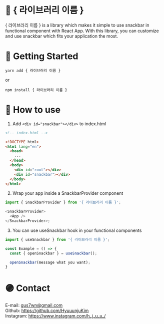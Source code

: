 # 🍪 { 라이브러리 이름 }

{ 라이브러리 이름 } is a library which makes it simple to use snackbar in functional component with React App. With this library, you can customize and use snackbar which fits your application the most.

# 🧩 Getting Started

```
yarn add { 라이브러리 이름 }
```

or

```
npm install { 라이브러리 이름 }
```

# 🎨 How to use

1. Add `<div id="snackbar"></div>` to index.html

```html
<!-- index.html -->

<!DOCTYPE html>
<html lang="en">
  <head>
    ...
  </head>
  <body>
    <div id="root"></div>
    <div id="snackbar"></div>
  </body>
</html>
```

2. Wrap your app inside a SnackbarProvider component

```js
import { SnackbarProvider } from '{ 라이브러리 이름 }';

<SnackbarProvider>
  <App />
</SnackbarProvider>;
```

3. You can use useSnackbar hook in your functional components

```js
import { useSnackbar } from '{ 라이브러리 이름 }';

const Example = () => {
  const { openSnackbar } = useSnackbar();

  openSnackbar(message what you want);
}

```

# 🟣 Contact

E-mail: gus7wn@gmail.com
<br />
Github: https://github.com/HyuuunjuKim
<br />
Instagram: https://www.instagram.com/h_j_u_u_/
